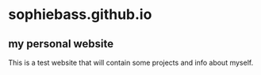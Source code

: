 # sophiebass.github.io
## my personal website

This is a test website that will contain some projects and info about myself.
